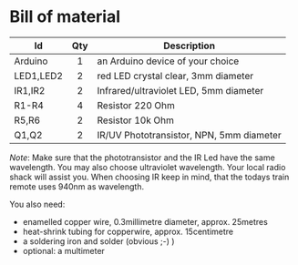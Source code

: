 Bill of material
================

Id        | Qty | Description
--------- |:---:| ----------------
Arduino   |  1  | an Arduino device of your choice
LED1,LED2 |  2  | red LED crystal clear, 3mm diameter
IR1,IR2   |  2  | Infrared/ultraviolet LED, 5mm diameter
R1-R4     |  4  | Resistor 220 Ohm
R5,R6     |  2  | Resistor 10k Ohm
Q1,Q2     |  2  | IR/UV Phototransistor, NPN, 5mm diameter

*Note*: Make sure that the phototransistor and the IR Led have the same wavelength. You may also choose ultraviolet wavelength. Your local radio shack will assist you. When choosing IR keep in mind, that the todays train remote uses 940nm as wavelength.

You also need:
 * enamelled copper wire, 0.3millimetre diameter, approx. 25metres
 * heat-shrink tubing for copperwire, approx. 15centimetre
 * a soldering iron and solder (obvious ;-) )
 * optional: a multimeter
